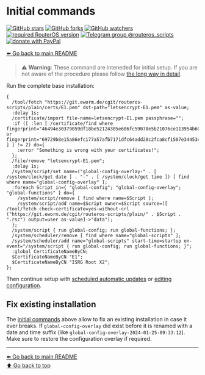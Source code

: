 Initial commands
================

[![GitHub stars](https://img.shields.io/github/stars/eworm-de/routeros-scripts?logo=GitHub&style=flat&color=red)](https://github.com/eworm-de/routeros-scripts/stargazers)
[![GitHub forks](https://img.shields.io/github/forks/eworm-de/routeros-scripts?logo=GitHub&style=flat&color=green)](https://github.com/eworm-de/routeros-scripts/network)
[![GitHub watchers](https://img.shields.io/github/watchers/eworm-de/routeros-scripts?logo=GitHub&style=flat&color=blue)](https://github.com/eworm-de/routeros-scripts/watchers)
[![required RouterOS version](https://img.shields.io/badge/RouterOS-7.12-yellow?style=flat)](https://mikrotik.com/download/changelogs/)
[![Telegram group @routeros_scripts](https://img.shields.io/badge/Telegram-%40routeros__scripts-%2326A5E4?logo=telegram&style=flat)](https://t.me/routeros_scripts)
[![donate with PayPal](https://img.shields.io/badge/Like_it%3F-Donate!-orange?logo=githubsponsors&logoColor=orange&style=flat)](https://www.paypal.com/cgi-bin/webscr?cmd=_s-xclick&hosted_button_id=A4ZXBD6YS2W8J)

[⬅️ Go back to main README](README.md)

> ⚠️ **Warning**: These command are inteneded for initial setup. If you are
> not aware of the procedure please follow
> [the long way in detail](README.md#the-long-way-in-detail).

Run the complete base installation:

    {
      /tool/fetch "https://git.eworm.de/cgit/routeros-scripts/plain/certs/E1.pem" dst-path="letsencrypt-E1.pem" as-value;
      :delay 1s;
      /certificate/import file-name=letsencrypt-E1.pem passphrase="";
      :if ([ :len [ /certificate/find where fingerprint="46494e30379059df18be52124305e606fc59070e5b21076ce113954b60517cda" or fingerprint="69729b8e15a86efc177a57afb7171dfc64add28c2fca8cf1507e34453ccb1470" ] ] != 2) do={
        :error "Something is wrong with your certificates!";
      };
      /file/remove "letsencrypt-E1.pem";
      :delay 1s;
      /system/script/set name=("global-config-overlay-" . [ /system/clock/get date ] . "-" . [ /system/clock/get time ]) [ find where name="global-config-overlay" ];
      :foreach Script in={ "global-config"; "global-config-overlay"; "global-functions" } do={
        /system/script/remove [ find where name=$Script ];
        /system/script/add name=$Script owner=$Script source=([ /tool/fetch check-certificate=yes-without-crl ("https://git.eworm.de/cgit/routeros-scripts/plain/" . $Script . ".rsc") output=user as-value]->"data");
      };
      /system/script { run global-config; run global-functions; };
      /system/scheduler/remove [ find where name="global-scripts" ];
      /system/scheduler/add name="global-scripts" start-time=startup on-event="/system/script { run global-config; run global-functions; }";
      :global CertificateNameByCN;
      $CertificateNameByCN "E1";
      $CertificateNameByCN "ISRG Root X2";
    };

Then continue setup with
[scheduled automatic updates](README.md#scheduled-automatic-updates) or
[editing configuration](README.md#editing-configuration).

## Fix existing installation

The [initial commands](#initial-commands) above allow to fix an existing
installation in case it ever breaks. If `global-config-overlay` did exist
before it is renamed with a date and time suffix (like
`global-config-overlay-2024-01-25-09:33:12`). Make sure to restore the
configuration overlay if required.

---
[⬅️ Go back to main README](README.md)  
[⬆️ Go back to top](#top)
